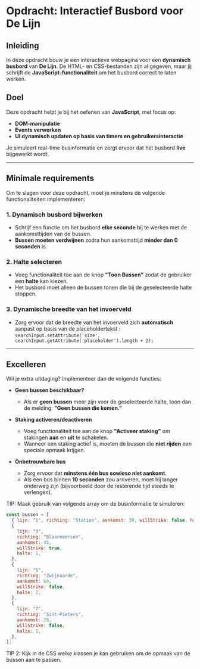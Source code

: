 # Opdracht: Interactief Busbord voor De Lijn

## Inleiding

In deze opdracht bouw je een interactieve webpagina voor een **dynamisch busbord** van **De Lijn**. De HTML- en CSS-bestanden zijn al gegeven, maar jij schrijft de **JavaScript-functionaliteit** om het busbord correct te laten werken.

## Doel

Deze opdracht helpt je bij het oefenen van **JavaScript**, met focus op:

- **DOM-manipulatie**
- **Events verwerken**
- **UI dynamisch updaten op basis van timers en gebruikersinteractie**

Je simuleert real-time businformatie en zorgt ervoor dat het busbord **live** bijgewerkt wordt.

---

## Minimale requirements

Om te slagen voor deze opdracht, moet je minstens de volgende functionaliteiten implementeren:

### 1. Dynamisch busbord bijwerken

- Schrijf een functie om het busbord **elke seconde** bij te werken met de aankomsttijden van de bussen.
- **Bussen moeten verdwijnen** zodra hun aankomsttijd **minder dan 0 seconden** is.

### 2. Halte selecteren

- Voeg functionaliteit toe aan de knop **"Toon Bussen"** zodat de gebruiker een **halte** kan kiezen.
- Het busbord moet alleen de bussen tonen die bij de geselecteerde halte stoppen.

### 3. Dynamische breedte van het invoerveld

- Zorg ervoor dat de breedte van het invoerveld zich **automatisch** aanpast op basis van de placeholdertekst :
  `searchInput.setAttribute('size', searchInput.getAttribute('placeholder').length + 2);`

---

## Excelleren

Wil je extra uitdaging? Implementeer dan de volgende functies:

- **Geen bussen beschikbaar?**

  - Als er **geen bussen** meer zijn voor de geselecteerde halte, toon dan de melding:
    **"Geen bussen die komen."**

- **Staking activeren/deactiveren**

  - Voeg functionaliteit toe aan de knop **"Activeer staking"** om stakingen **aan** en **uit** te schakelen.
  - Wanneer een staking actief is, moeten de bussen die **niet rijden** een speciale opmaak krijgen.

- **Onbetrouwbare bus**
  - Zorg ervoor dat **minstens één bus sowieso niet aankomt**.
  - Als een bus binnen **10 seconden** zou arriveren, moet hij langer onderweg zijn (bijvoorbeeld door de resterende tijd steeds te verlengen).

TIP: Maak gebruik van volgende array om de businformatie te simuleren:

```js
const bussen = [
  { lijn: "1", richting: "Station", aankomst: 30, willStrike: false, halte: 1 },
  {
    lijn: "3",
    richting: "Blaarmeersen",
    aankomst: 45,
    willStrike: true,
    halte: 1,
  },
  {
    lijn: "5",
    richting: "Zwijnaarde",
    aankomst: 60,
    willStrike: false,
    halte: 2,
  },
  {
    lijn: "7",
    richting: "Sint-Pieters",
    aankomst: 20,
    willStrike: false,
    halte: 1,
  },
];
```

TIP 2: Kijk in de CSS welke klassen je kan gebruiken om de opmaak van de bussen aan te passen.
